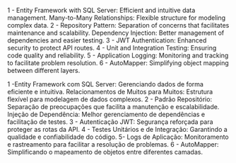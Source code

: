
1 - Entity Framework with SQL Server: Efficient and intuitive data management.
Many-to-Many Relationships: Flexible structure for modeling complex data.
2 - Repository Pattern: Separation of concerns that facilitates maintenance and scalability.
Dependency Injection: Better management of dependencies and easier testing.
3 - JWT Authentication: Enhanced security to protect API routes.
4 - Unit and Integration Testing: Ensuring code quality and reliability.
5 - Application Logging: Monitoring and tracking to facilitate problem resolution.
6 - AutoMapper: Simplifying object mapping between different layers.


1 -Entity Framework com SQL Server: Gerenciando dados de forma eficiente e intuitiva.
Relacionamentos de Muitos para Muitos: Estrutura flexível para modelagem de dados complexos.
2 - Padrão Repositório: Separação de preocupações que facilita a manutenção e escalabilidade.
Injeção de Dependência: Melhor gerenciamento de dependências e facilitação de testes.
3 - Autenticação JWT: Segurança reforçada para proteger as rotas da API.
4 - Testes Unitários e de Integração: Garantindo a qualidade e confiabilidade do código.
5- Logs de Aplicação: Monitoramento e rastreamento para facilitar a resolução de problemas.
6 - AutoMapper: Simplificando o mapeamento de objetos entre diferentes camadas.


